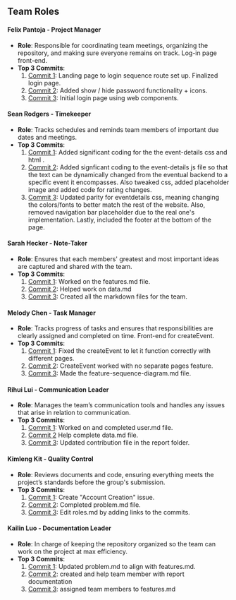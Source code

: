 ## Team Roles

#### Felix Pantoja - Project Manager
- **Role**: Responsible for coordinating team meetings, organizing the repository, and making sure everyone remains on track. Log-in page front-end. 
- **Top 3 Commits**:
  1. [Commit 1](https://github.com/Fpantoja2001/event-tbd/commit/59a00e45f8d53c08b0cda1422bf2b50724925b1b): Landing page to login sequence route set up. Finalized login page. 
  2. [Commit 2](https://github.com/Fpantoja2001/event-tbd/commit/e97aa34accb7982d0d69b5a2846a85e1999b3d72): Added show / hide password functionality + icons.
  3. [Commit 3](https://github.com/Fpantoja2001/event-tbd/commit/8d76ad0eb43789e3ad5de4ac61cd72cd70a7cced): Initial login page using web components.

#### Sean Rodgers - Timekeeper
- **Role**: Tracks schedules and reminds team members of important due dates and meetings.
- **Top 3 Commits**:
  1. [Commit 1](https://github.com/Fpantoja2001/event-tbd/commit/c58f4305b7fbb7e3343ec82f0a1c211add83e920): Added significant coding for the  the event-details css and html .
  2. [Commit 2](https://github.com/Fpantoja2001/event-tbd/commit/d79a9184bf1256b783e6409f50530bfd110a1b74): Added signficant coding to the event-details js file so that the text can be dynamically changed from the eventual backend to a specific event it encompasses. Also tweaked css, added placeholder image and added code for rating changes. 
  3. [Commit 3](https://github.com/Fpantoja2001/event-tbd/commit/c231dcea8acf20ebbaf90432dd012c442b68e132): Updated parity for eventdetails css, meaning changing the colors/fonts to better match the rest of the website. Also, removed navigation bar placeholder due to the real one's implementation. Lastly, included the footer at the bottom of the page.

#### Sarah Hecker - Note-Taker
- **Role**: Ensures that each members' greatest and most important ideas are captured and shared with the team.
- **Top 3 Commits**:
  1. [Commit 1](https://github.com/Fpantoja2001/event-tbd/commit/fc8c5305111c07e9ce3741237ae1a4a937b1d14e): Worked on the features.md file.
  2. [Commit 2](https://github.com/Fpantoja2001/event-tbd/commit/76f339f7b8ce890b9f43911ccb5aca5b6a04d410): Helped work on data.md
  3. [Commit 3](https://github.com/Fpantoja2001/event-tbd/commit/d7a6f227a2f7aff38a534b24847a252510887264): Created all the markdown files for the team.

#### Melody Chen - Task Manager
- **Role**: Tracks progress of tasks and ensures that responsibilities are clearly assigned and completed on time. Front-end for createEvent. 
- **Top 3 Commits**:
  1. [Commit 1](https://github.com/Fpantoja2001/event-tbd/commit/29a0acb786e6cd6332923b64a2a4e0332ba46a06): Fixed the createEvent to let it function correctly with different pages.
  2. [Commit 2](https://github.com/Fpantoja2001/event-tbd/commit/862b7e0498655196278ce4240e7bf9d6aae7fa9a): CreateEvent worked with no separate pages feature.
  3. [Commit 3](https://github.com/Fpantoja2001/event-tbd/commit/e9a34c9287d7d8dcc0839282131d1b57e7a2c0bd): Made the feature-sequence-diagram.md file.

#### Rihui Lui - Communication Leader
- **Role**: Manages the team’s communication tools and handles any issues that arise in relation to communication.
- **Top 3 Commits**:
  1. [Commit 1](https://github.com/Fpantoja2001/event-tbd/commit/97ecefc76f0308c1c44f5a68fd1aa3d0cb6916a0): Worked on and completed user.md file.
  2. [Commit 2](https://github.com/Fpantoja2001/event-tbd/commit/1678694ed340472b24b0dd1c4d8c1964782fc420) Help complete data.md file.
  3. [Commit 3](https://github.com/Fpantoja2001/event-tbd/commit/4e4b36dc77957c4c695d62ef45cf0003c30c4a89): Updated contribution file in the report folder.

#### Kimleng Kit - Quality Control
- **Role**: Reviews documents and code, ensuring everything meets the project’s standards before the group's submission.
- **Top 3 Commits**:
  1. [Commit 1](https://github.com/Fpantoja2001/event-tbd/issues/2): Create "Account Creation" issue.
  2. [Commit 2](https://github.com/Fpantoja2001/event-tbd/commit/93a36ac4330ae5f961da172902fa9501c72dba6d): Completed problem.md file.
  3. [Commit 3](https://github.com/Fpantoja2001/event-tbd/commit/89108b81c501c44ec9e02b1a25b4b0d4bccebf56): Edit roles.md by adding links to the commits.

#### Kailin Luo - Documentation Leader
- **Role**: In charge of keeping the repository organized so the team can work on the project at max efficiency.
- **Top 3 Commits**:
  1. [Commit 1](https://github.com/Fpantoja2001/event-tbd/commit/1678694ed340472b24b0dd1c4d8c1964782fc420): Updated problem.md to align with features.md.
  2. [Commit 2](https://github.com/Fpantoja2001/event-tbd/commit/4166fa07c39f446e93cc71c2e9d6f1c444b1f1d2): created and help team member with report documentation
  3. [Commit 3](https://github.com/Fpantoja2001/event-tbd/commit/d97bef7591b7abf95111a0f2f30ec036010dc820): assigned team members to features.md